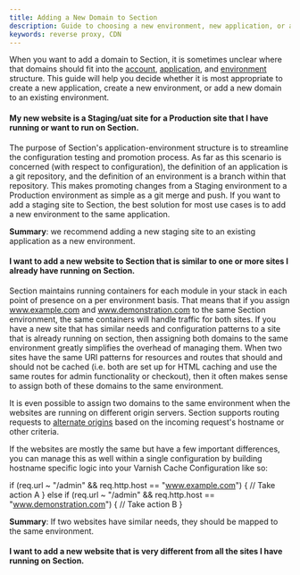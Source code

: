 ```yaml
---
title: Adding a New Domain to Section
description: Guide to choosing a new environment, new application, or adding a domain to an existing environment.
keywords: reverse proxy, CDN
---
```


When you want to add a domain to Section, it is sometimes unclear where that domains should fit into the [account](/docs/platform/account/), [application](/docs/platform/application/), and [environment](/docs/platform/environment/) structure. This guide will help you decide whether it is most appropriate to create a new application, create a new environment, or add a new domain to an existing environment.

#### My new website is a Staging/uat site for a Production site that I have running or want to run on Section.
The purpose of Section's application-environment structure is to streamline the configuration testing and promotion process. As far as this scenario is concerned (with respect to configuration), the definition of an application is a git repository, and the definition of an environment is a branch within that repository. This makes promoting changes from a Staging environment to a Production environment as simple as a git merge and push. If you want to add a staging site to Section, the best solution for most use cases is to add a new environment to the same application.

**Summary**: we recommend adding a new staging site to an existing application as a new environment.

#### I want to add a new website to Section that is similar to one or more sites I already have running on Section.

Section maintains running containers for each module in your stack in each point of presence on a per environment basis. That means that if you assign www.example.com and www.demonstration.com to the same Section environment, the same containers will handle traffic for both sites. If you have a new site that has similar needs and configuration patterns to a site that is already running on section, then assigning both domains to the same environment greatly simplifies the overhead of managing them. When two sites have the same URI patterns for resources and routes that should and should not be cached (i.e. both are set up for HTML caching and use the same routes for admin functionality or checkout), then it often makes sense to assign both of these domains to the same environment.

It is even possible to assign two domains to the same environment when the websites are running on different origin servers. Section supports routing requests to [alternate origins](docs/platform/environment/how-tos/multiple-origins/) based on the incoming request's hostname or other criteria.

If the websites are mostly the same but have a few important differences, you can manage this as well within a single configuration by building hostname specific logic into your Varnish Cache Configuration like so:

if (req.url ~ "/admin" && req.http.host == "www.example.com") {
  // Take action A
} else if (req.url ~ "/admin" && req.http.host == "www.demonstration.com") {
  // Take action B
}

**Summary**: If two websites have similar needs, they should be mapped to the same environment.

#### I want to add a new website that is very different from all the sites I have running on Section. 
